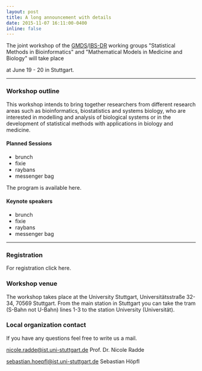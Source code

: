 ```yaml
---
layout: post
title: A long announcement with details
date: 2015-11-07 16:11:00-0400
inline: false
---
```


The joint workshop of the <a href="https://www.gmds.de/">GMDS</a>/<a href="http://www.biometrische-gesellschaft.de/">IBS-DR</a> working groups "Statistical Methods in Bioinformatics" and "Mathematical Models in Medicine and Biology" will take place 

at June 19 - 20 in Stuttgart.
***

### Workshop outline

This workshop intends to bring together researchers from different research areas such as bioinformatics, biostatistics and systems biology, who are interested in modelling and analysis of biological systems or in the development of statistical methods with applications in biology and medicine. 


#### Planned Sessions
<ul>
    <li>brunch</li>
    <li>fixie</li>
    <li>raybans</li>
    <li>messenger bag</li>
</ul>

The program is available here.

#### Keynote speakers
<ul>
    <li>brunch</li>
    <li>fixie</li>
    <li>raybans</li>
    <li>messenger bag</li>
</ul>

***

### Registration

For registration click here.

### Workshop venue

The workshop takes place at the University Stuttgart, Universitätsstraße 32-34, 70569 Stuttgart.
From the main station in Stuttgart you can take the tram (S-Bahn not U-Bahn) lines 1-3 to the station University (Universität).

### Local organization contact 

If you have any questions feel free to write us a mail.

nicole.radde@ist.uni-stuttgart.de
Prof. Dr. Nicole Radde

sebastian.hoepfl@ist.uni-stuttgart.de
Sebastian Höpfl
